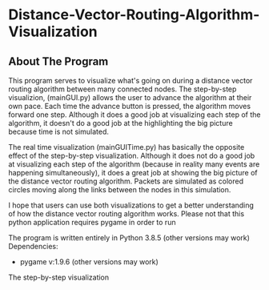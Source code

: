 # Distance-Vector-Routing-Algorithm-Visualization

## About The Program
This program serves to visualize what's going on during a distance vector routing algorithm between many connected nodes. The step-by-step visualizion, (mainGUI.py) allows the user to advance the algorithm at their own pace. Each time the advance button is pressed, the algorithm moves forward one step. Although it does a good job at visualizing each step of the algorithm, it doesn't do a good job at the highlighting the big picture because time is not simulated.

The real time visualization (mainGUITime.py) has basically the opposite effect of the step-by-step visualization. Although it does not do a good job at visualizing each step of the algorithm (because in reality many events are happening simultaneously), it does a great job at showing the big picture of the distance vector routing algorithm. Packets are simulated as colored circles moving along the links between the nodes in this simulation.

I hope that users can use both visualizations to get a better understanding of how the distance vector routing algorithm works. Please not that this python application requires pygame in order to run

The program is written entirely in Python 3.8.5 (other versions may work)
Dependencies:
* pygame v:1.9.6 (other versions may work)


The step-by-step visualization
